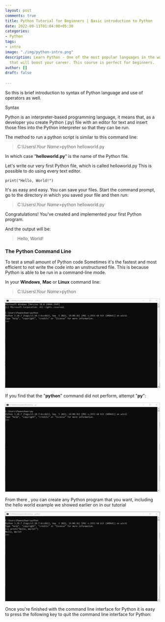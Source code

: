 ```yaml
---
layout: post
comments: true
title: Python Tutorial for Beginners | Basic introduction to Python
date: 2022-09-11T01:04:00+05:30
categories:
- Python
tags:
- intro
image: "./img/python-intro.png"
description: Learn Python - One of the most popular languages in the world and a skill
  that will boost your career. This course is perfect for beginners.
author: []
draft: false

---
```

So this is brief introduction to syntax of Python language and use of operators as well.

Syntax

Python is an interpreter-based programming language, it means that, as a developer you create Python (.py) file with an editor for text and insert those files into the Python interpreter so that they can be run.

The method to run a python script is similar to this command line:

> C:\\Users\\_Your Name_>python helloworld.py

In which case "**helloworld.py**" is the name of the Python file.

Let's write our very first Python file, which is called helloworld.py This is possible to do using every text editor.

    print("Hello, World!")

It's as easy and easy. You can save your files. Start the command prompt, go to the directory in which you saved your file and then run:

> C:\\Users\\_Your Name_>python helloworld.py

Congratulations! You've created and implemented your first Python program.

And the output will be:

> Hello, World!

### The Python Command Line

To test a small amount of Python code Sometimes it's the fastest and most efficient to not write the code into an unstructured file. This is because Python is able to be run in a command-line mode.

In your **Windows**, **Mac** or **Linux** command line:

> C:\\Users\\_Your Name_>python

![](./img/python-intro-1.png)

If you find that the "**python**" command did not perform, attempt "**py**":

![](./img/python-intro-2.png)

From there , you can create any Python program that you want, including the hello world example we showed earlier on in our tutorial

![](./img/python-intro-3.png)

Once you're finished with the command line interface for Python it is easy to press the following key to quit the command line interface for Python: